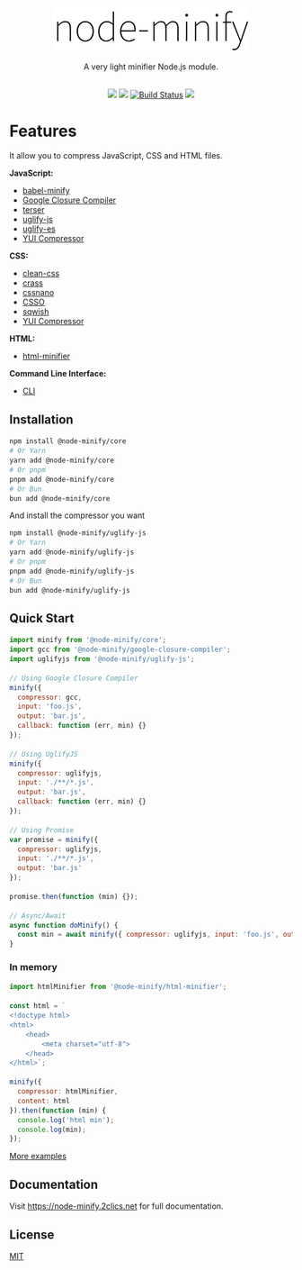 <p align="center"><img src="/static/node-minify.svg" width="348" alt="node-minify"></p>

<p align="center">A very light minifier Node.js module.</p>

<p align="center">
  <br>
  <a href="https://npmjs.org/package/@node-minify/core"><img src="https://img.shields.io/npm/v/@node-minify/core.svg"></a>
  <a href="https://npmjs.org/package/@node-minify/core"><img src="https://img.shields.io/npm/dm/@node-minify/core.svg"></a>
  <a href="https://github.com/srod/node-minify/actions"><img alt="Build Status" src="https://img.shields.io/endpoint.svg?url=https%3A%2F%2Factions-badge.atrox.dev%2Fsrod%2Fnode-minify%2Fbadge%3Fref%3Ddevelop&style=flat" /></a>
  <a href="https://codecov.io/gh/srod/node-minify"><img src="https://codecov.io/gh/srod/node-minify/branch/develop/graph/badge.svg"></a>
</p>

# Features

It allow you to compress JavaScript, CSS and HTML files.

**JavaScript:**

- [babel-minify](https://node-minify.2clics.net/compressors/babel-minify)
- [Google Closure Compiler](https://node-minify.2clics.net/compressors/gcc)
- [terser](https://node-minify.2clics.net/compressors/terser)
- [uglify-js](https://node-minify.2clics.net/compressors/uglify-js)
- [uglify-es](https://node-minify.2clics.net/compressors/uglify-es)
- [YUI Compressor](https://node-minify.2clics.net/compressors/yui)

**CSS:**

- [clean-css](https://node-minify.2clics.net/compressors/clean-css)
- [crass](https://node-minify.2clics.net/compressors/crass)
- [cssnano](https://node-minify.2clics.net/compressors/cssnano)
- [CSSO](https://node-minify.2clics.net/compressors/csso)
- [sqwish](https://node-minify.2clics.net/compressors/sqwish)
- [YUI Compressor](https://node-minify.2clics.net/compressors/yui)

**HTML:**

- [html-minifier](https://node-minify.2clics.net/compressors/html-minifier)

**Command Line Interface:**

- [CLI](https://node-minify.2clics.net/cli)

## Installation

```bash
npm install @node-minify/core
# Or Yarn
yarn add @node-minify/core
# Or pnpm
pnpm add @node-minify/core
# Or Bun
bun add @node-minify/core
```

And install the compressor you want

```bash
npm install @node-minify/uglify-js
# Or Yarn
yarn add @node-minify/uglify-js
# Or pnpm
pnpm add @node-minify/uglify-js
# Or Bun
bun add @node-minify/uglify-js
```

## Quick Start

```js
import minify from '@node-minify/core';
import gcc from '@node-minify/google-closure-compiler';
import uglifyjs from '@node-minify/uglify-js';

// Using Google Closure Compiler
minify({
  compressor: gcc,
  input: 'foo.js',
  output: 'bar.js',
  callback: function (err, min) {}
});

// Using UglifyJS
minify({
  compressor: uglifyjs,
  input: './**/*.js',
  output: 'bar.js',
  callback: function (err, min) {}
});

// Using Promise
var promise = minify({
  compressor: uglifyjs,
  input: './**/*.js',
  output: 'bar.js'
});

promise.then(function (min) {});

// Async/Await
async function doMinify() {
  const min = await minify({ compressor: uglifyjs, input: 'foo.js', output: 'bar.js' });
}
```

### In memory

```js
import htmlMinifier from '@node-minify/html-minifier';

const html = `
<!doctype html>
<html>
    <head>
        <meta charset="utf-8">
    </head>
</html>`;

minify({
  compressor: htmlMinifier,
  content: html
}).then(function (min) {
  console.log('html min');
  console.log(min);
});
```

[More examples](https://github.com/srod/node-minify/blob/main/examples/server.js)

## Documentation

Visit https://node-minify.2clics.net for full documentation.

## License

[MIT](LICENSE)
